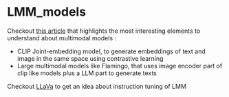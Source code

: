 # LMM_models

Checkout [this article](https://huyenchip.com/2023/10/10/multimodal.html) that highlights the most interesting elements to understand about multimodal models : 
- CLIP Joint-embedding model, to generate embeddings of text and image in the same space using contrastive learning
- Large multimodal models like Flamingo, that uses image encoder part of clip like models plus a LLM part to generate texts

Checkout [LLaVa](https://llava-vl.github.io/) to get an idea about instruction tuning of LMM 

